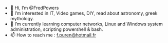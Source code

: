 - 👋 Hi, I’m @FredPowers
- 👀 I’m interested in IT, Video games, DIY, read about astronomy, greek mythology.
- 🌱 I’m currently learning computer networks, Linux and Windows system administration, scripting powershell & bash. 
- 📫 How to reach me : f.puren@hotmail.fr

<!---
FredPowers/FredPowers is a ✨ special ✨ repository because its `README.md` (this file) appears on your GitHub profile.
You can click the Preview link to take a look at your changes.
--->
